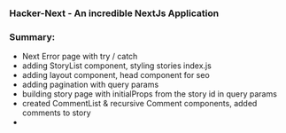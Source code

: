 ### Hacker-Next - An incredible NextJs Application

### Summary:

- Next Error page with try / catch
- adding StoryList component, styling stories index.js
- adding layout component, head component for seo
- adding pagination with query params
- building story page with initialProps from the story id in query params
- created CommentList & recursive Comment components, added comments to story
-

